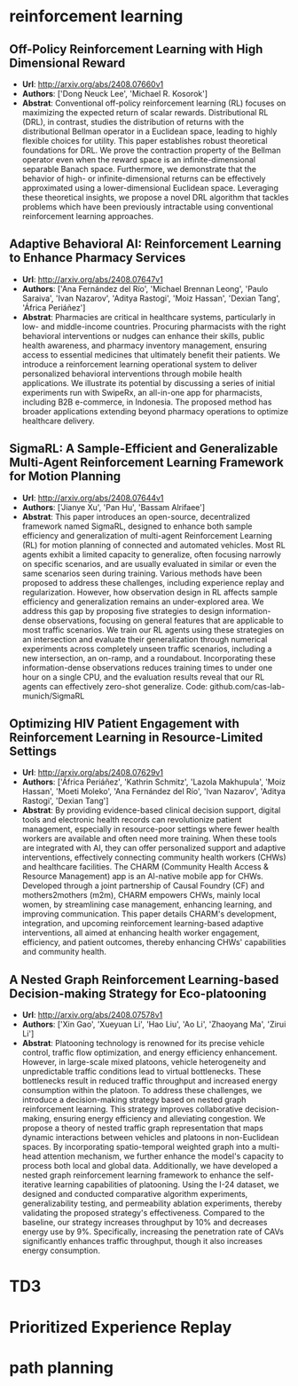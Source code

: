 # reinforcement learning
## Off-Policy Reinforcement Learning with High Dimensional Reward
- **Url**: http://arxiv.org/abs/2408.07660v1
- **Authors**: ['Dong Neuck Lee', 'Michael R. Kosorok']
- **Abstrat**: Conventional off-policy reinforcement learning (RL) focuses on maximizing the expected return of scalar rewards. Distributional RL (DRL), in contrast, studies the distribution of returns with the distributional Bellman operator in a Euclidean space, leading to highly flexible choices for utility. This paper establishes robust theoretical foundations for DRL. We prove the contraction property of the Bellman operator even when the reward space is an infinite-dimensional separable Banach space. Furthermore, we demonstrate that the behavior of high- or infinite-dimensional returns can be effectively approximated using a lower-dimensional Euclidean space. Leveraging these theoretical insights, we propose a novel DRL algorithm that tackles problems which have been previously intractable using conventional reinforcement learning approaches.





## Adaptive Behavioral AI: Reinforcement Learning to Enhance Pharmacy Services
- **Url**: http://arxiv.org/abs/2408.07647v1
- **Authors**: ['Ana Fernández del Río', 'Michael Brennan Leong', 'Paulo Saraiva', 'Ivan Nazarov', 'Aditya Rastogi', 'Moiz Hassan', 'Dexian Tang', 'África Periáñez']
- **Abstrat**: Pharmacies are critical in healthcare systems, particularly in low- and middle-income countries. Procuring pharmacists with the right behavioral interventions or nudges can enhance their skills, public health awareness, and pharmacy inventory management, ensuring access to essential medicines that ultimately benefit their patients. We introduce a reinforcement learning operational system to deliver personalized behavioral interventions through mobile health applications. We illustrate its potential by discussing a series of initial experiments run with SwipeRx, an all-in-one app for pharmacists, including B2B e-commerce, in Indonesia. The proposed method has broader applications extending beyond pharmacy operations to optimize healthcare delivery.





## SigmaRL: A Sample-Efficient and Generalizable Multi-Agent Reinforcement Learning Framework for Motion Planning
- **Url**: http://arxiv.org/abs/2408.07644v1
- **Authors**: ['Jianye Xu', 'Pan Hu', 'Bassam Alrifaee']
- **Abstrat**: This paper introduces an open-source, decentralized framework named SigmaRL, designed to enhance both sample efficiency and generalization of multi-agent Reinforcement Learning (RL) for motion planning of connected and automated vehicles. Most RL agents exhibit a limited capacity to generalize, often focusing narrowly on specific scenarios, and are usually evaluated in similar or even the same scenarios seen during training. Various methods have been proposed to address these challenges, including experience replay and regularization. However, how observation design in RL affects sample efficiency and generalization remains an under-explored area. We address this gap by proposing five strategies to design information-dense observations, focusing on general features that are applicable to most traffic scenarios. We train our RL agents using these strategies on an intersection and evaluate their generalization through numerical experiments across completely unseen traffic scenarios, including a new intersection, an on-ramp, and a roundabout. Incorporating these information-dense observations reduces training times to under one hour on a single CPU, and the evaluation results reveal that our RL agents can effectively zero-shot generalize. Code: github.com/cas-lab-munich/SigmaRL





## Optimizing HIV Patient Engagement with Reinforcement Learning in Resource-Limited Settings
- **Url**: http://arxiv.org/abs/2408.07629v1
- **Authors**: ['África Periáñez', 'Kathrin Schmitz', 'Lazola Makhupula', 'Moiz Hassan', 'Moeti Moleko', 'Ana Fernández del Río', 'Ivan Nazarov', 'Aditya Rastogi', 'Dexian Tang']
- **Abstrat**: By providing evidence-based clinical decision support, digital tools and electronic health records can revolutionize patient management, especially in resource-poor settings where fewer health workers are available and often need more training. When these tools are integrated with AI, they can offer personalized support and adaptive interventions, effectively connecting community health workers (CHWs) and healthcare facilities. The CHARM (Community Health Access & Resource Management) app is an AI-native mobile app for CHWs. Developed through a joint partnership of Causal Foundry (CF) and mothers2mothers (m2m), CHARM empowers CHWs, mainly local women, by streamlining case management, enhancing learning, and improving communication. This paper details CHARM's development, integration, and upcoming reinforcement learning-based adaptive interventions, all aimed at enhancing health worker engagement, efficiency, and patient outcomes, thereby enhancing CHWs' capabilities and community health.





## A Nested Graph Reinforcement Learning-based Decision-making Strategy for Eco-platooning
- **Url**: http://arxiv.org/abs/2408.07578v1
- **Authors**: ['Xin Gao', 'Xueyuan Li', 'Hao Liu', 'Ao Li', 'Zhaoyang Ma', 'Zirui Li']
- **Abstrat**: Platooning technology is renowned for its precise vehicle control, traffic flow optimization, and energy efficiency enhancement. However, in large-scale mixed platoons, vehicle heterogeneity and unpredictable traffic conditions lead to virtual bottlenecks. These bottlenecks result in reduced traffic throughput and increased energy consumption within the platoon. To address these challenges, we introduce a decision-making strategy based on nested graph reinforcement learning. This strategy improves collaborative decision-making, ensuring energy efficiency and alleviating congestion. We propose a theory of nested traffic graph representation that maps dynamic interactions between vehicles and platoons in non-Euclidean spaces. By incorporating spatio-temporal weighted graph into a multi-head attention mechanism, we further enhance the model's capacity to process both local and global data. Additionally, we have developed a nested graph reinforcement learning framework to enhance the self-iterative learning capabilities of platooning. Using the I-24 dataset, we designed and conducted comparative algorithm experiments, generalizability testing, and permeability ablation experiments, thereby validating the proposed strategy's effectiveness. Compared to the baseline, our strategy increases throughput by 10% and decreases energy use by 9%. Specifically, increasing the penetration rate of CAVs significantly enhances traffic throughput, though it also increases energy consumption.





# TD3
# Prioritized Experience Replay
# path planning